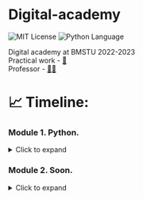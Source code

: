 # Digital-academy
<img src="https://img.shields.io/github/license/DimaPermyakov/IU5?color=brightgreen" alt="MIT License"> <img src="https://img.shields.io/badge/language-Python-blue.svg" alt="Python Language">

Digital academy at BMSTU 2022-2023<br>
Practical work - [👀](https://contest.yandex.ru/contest/40433/enter)<br>
Professor - [🧑‍💻](https://github.com/romvano/dc-web-developer-2022)

# 📈 Timeline:
### Module 1. Python.
<details>
  <summary> Click to expand </summary>
  
1. [Week-01](https://github.com/IU5-IT/Digital-academy/tree/main/Python-01/01-week-01-DimaPermyakov)
2. [Week-02](https://github.com/IU5-IT/Digital-academy/tree/main/Python-01/01-week-02-DimaPermyakov)
3. [Week-03](https://github.com/IU5-IT/Digital-academy/tree/main/Python-01/01-week-03-DimaPermyakov)
4. [Week-04](https://github.com/IU5-IT/Digital-academy/tree/main/Python-01/01-week-04-DimaPermyakov)
5. [Week-05](https://github.com/IU5-IT/Digital-academy/tree/main/Python-01/01-week-05-DimaPermyakov)
6. [Week-06](https://github.com/IU5-IT/Digital-academy/tree/main/Python-01/01-week-06-DimaPermyakov)
7. [Week-07](https://github.com/IU5-IT/Digital-academy/tree/main/Python-01/01-week-07-DimaPermyakov)
</details>

### Module 2. Soon.
<details>
  <summary> Click to expand </summary>
